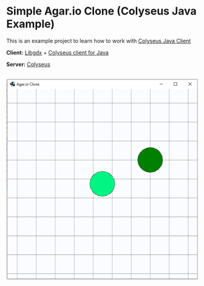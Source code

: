 # Simple Agar.io Clone (Colyseus Java Example)
This is an example project to learn how to work with [Colyseus Java Client](https://github.com/doorbash/colyseus-java)

**Client:** 
[Libgdx](https://libgdx.badlogicgames.com/) + [Colyseus client for Java](https://github.com/doorbash/colyseus-java)

**Server:** 
[Colyseus](https://colyseus.io/)

<br>
<img src="https://github.com/doorbash/agar.io-clone/blob/master/screenshot.png?raw=true" />
